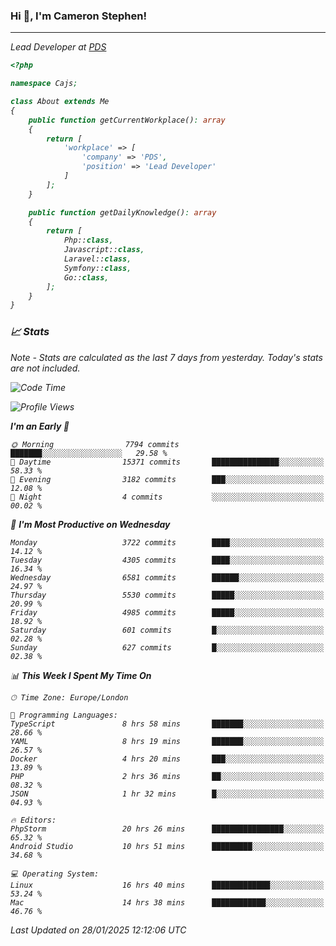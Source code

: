 ### Hi 👋, I'm Cameron Stephen!
<hr>
<p><em>Lead Developer at <a href="https://prindatasolutions.co.uk">PDS</a></p>


```php
<?php

namespace Cajs;

class About extends Me
{
    public function getCurrentWorkplace(): array
    {
        return [
            'workplace' => [
                'company' => 'PDS',
                'position' => 'Lead Developer'
            ]
        ];
    }

    public function getDailyKnowledge(): array
    {
        return [
            Php::class,
            Javascript::class,
            Laravel::class,
            Symfony::class,
            Go::class,
        ];
    }
}
```

### 📈 Stats
<p><em>Note - Stats are calculated as the last 7 days from yesterday. Today's stats are not included.</em></p>


<!--START_SECTION:waka-->
![Code Time](http://img.shields.io/badge/Code%20Time-4%2C235%20hrs%2010%20mins-blue)

![Profile Views](http://img.shields.io/badge/Profile%20Views-0-blue)

**I'm an Early 🐤** 

```text
🌞 Morning                7794 commits        ███████░░░░░░░░░░░░░░░░░░   29.58 % 
🌆 Daytime                15371 commits       ███████████████░░░░░░░░░░   58.33 % 
🌃 Evening                3182 commits        ███░░░░░░░░░░░░░░░░░░░░░░   12.08 % 
🌙 Night                  4 commits           ░░░░░░░░░░░░░░░░░░░░░░░░░   00.02 % 
```
📅 **I'm Most Productive on Wednesday** 

```text
Monday                   3722 commits        ████░░░░░░░░░░░░░░░░░░░░░   14.12 % 
Tuesday                  4305 commits        ████░░░░░░░░░░░░░░░░░░░░░   16.34 % 
Wednesday                6581 commits        ██████░░░░░░░░░░░░░░░░░░░   24.97 % 
Thursday                 5530 commits        █████░░░░░░░░░░░░░░░░░░░░   20.99 % 
Friday                   4985 commits        █████░░░░░░░░░░░░░░░░░░░░   18.92 % 
Saturday                 601 commits         █░░░░░░░░░░░░░░░░░░░░░░░░   02.28 % 
Sunday                   627 commits         █░░░░░░░░░░░░░░░░░░░░░░░░   02.38 % 
```


📊 **This Week I Spent My Time On** 

```text
🕑︎ Time Zone: Europe/London

💬 Programming Languages: 
TypeScript               8 hrs 58 mins       ███████░░░░░░░░░░░░░░░░░░   28.66 % 
YAML                     8 hrs 19 mins       ███████░░░░░░░░░░░░░░░░░░   26.57 % 
Docker                   4 hrs 20 mins       ███░░░░░░░░░░░░░░░░░░░░░░   13.89 % 
PHP                      2 hrs 36 mins       ██░░░░░░░░░░░░░░░░░░░░░░░   08.32 % 
JSON                     1 hr 32 mins        █░░░░░░░░░░░░░░░░░░░░░░░░   04.93 % 

🔥 Editors: 
PhpStorm                 20 hrs 26 mins      ████████████████░░░░░░░░░   65.32 % 
Android Studio           10 hrs 51 mins      █████████░░░░░░░░░░░░░░░░   34.68 % 

💻 Operating System: 
Linux                    16 hrs 40 mins      █████████████░░░░░░░░░░░░   53.24 % 
Mac                      14 hrs 38 mins      ████████████░░░░░░░░░░░░░   46.76 % 
```


 Last Updated on 28/01/2025 12:12:06 UTC
<!--END_SECTION:waka-->
